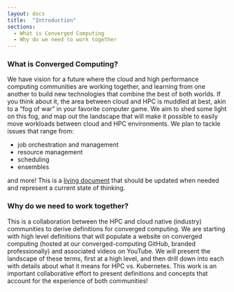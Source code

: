 ```yaml
---
layout: docs
title:  "Introduction"
sections:
  - What is Converged Computing
  - Why do we need to work together
---
```


### What is Converged Computing?

We have vision for a future where the cloud and high performance computing communities are working together, and learning from one another to build new technologies that combine the best of both worlds. If you think about it, the area between cloud and HPC is muddled at best, akin to a “fog of war” in your favorite computer game. We aim to shed some light on this fog, and map out the landscape that will make it possible to easily move workloads between cloud and HPC environments. We plan to tackle issues that range from:

- job orchestration and management
- resource management
- scheduling
- ensembles

and more! This is a <a href="https://vsoch.github.io/2018/interactive-posts/" target="_blank">living document</a> that should be updated when needed and represent a current state of thinking.

### Why do we need to work together?

This is a collaboration between the HPC and cloud native (industry) communities to derive definitions for converged computing. We are starting with high level definitions that will populate a website on converged computing (hosted at our converged-computing GitHub, branded professionally) and associated videos on YouTube. We will present the landscape of these terms, first at a high level, and then drill down into each with details about what it means for HPC vs. Kubernetes. This work is an important collaborative effort to present definitions and concepts that account for the experience of both communities!

